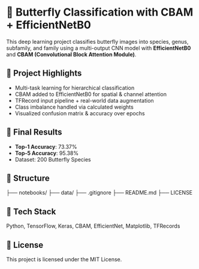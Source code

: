 # 🦋 Butterfly Classification with CBAM + EfficientNetB0

This deep learning project classifies butterfly images into species, genus, subfamily, and family using a multi-output CNN model with **EfficientNetB0** and **CBAM (Convolutional Block Attention Module)**.

## 📌 Project Highlights

- Multi-task learning for hierarchical classification
- CBAM added to EfficientNetB0 for spatial & channel attention
- TFRecord input pipeline + real-world data augmentation
- Class imbalance handled via calculated weights
- Visualized confusion matrix & accuracy over epochs

## 🧠 Final Results

- **Top-1 Accuracy**: 73.37%  
- **Top-5 Accuracy**: 95.38%  
- Dataset: 200 Butterfly Species

## 📂 Structure

├── notebooks/ ├── data/ ├── .gitignore ├── README.md ├── LICENSE

## 🧰 Tech Stack

Python, TensorFlow, Keras, CBAM, EfficientNet, Matplotlib, TFRecords

## 🪪 License

This project is licensed under the MIT License.
